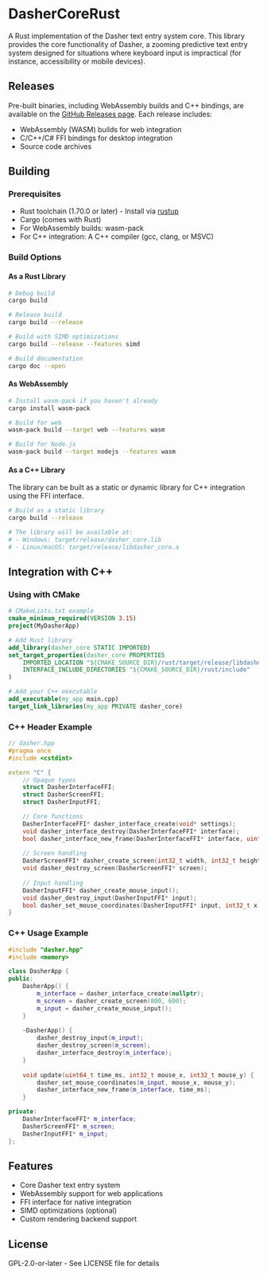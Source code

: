 # DasherCoreRust

A Rust implementation of the Dasher text entry system core. This library provides the core functionality of Dasher, a zooming predictive text entry system designed for situations where keyboard input is impractical (for instance, accessibility or mobile devices).

## Releases

Pre-built binaries, including WebAssembly builds and C++ bindings, are available on the [GitHub Releases page](https://github.com/willwade/DasherCoreRust/releases). Each release includes:
- WebAssembly (WASM) builds for web integration
- C/C++/C# FFI bindings for desktop integration
- Source code archives


## Building

### Prerequisites

- Rust toolchain (1.70.0 or later) - Install via [rustup](https://rustup.rs/)
- Cargo (comes with Rust)
- For WebAssembly builds: wasm-pack
- For C++ integration: A C++ compiler (gcc, clang, or MSVC)

### Build Options

#### As a Rust Library

```bash
# Debug build
cargo build

# Release build
cargo build --release

# Build with SIMD optimizations
cargo build --release --features simd

# Build documentation
cargo doc --open
```

#### As WebAssembly

```bash
# Install wasm-pack if you haven't already
cargo install wasm-pack

# Build for web
wasm-pack build --target web --features wasm

# Build for Node.js
wasm-pack build --target nodejs --features wasm
```

#### As a C++ Library

The library can be built as a static or dynamic library for C++ integration using the FFI interface.

```bash
# Build as a static library
cargo build --release

# The library will be available at:
# - Windows: target/release/dasher_core.lib
# - Linux/macOS: target/release/libdasher_core.a
```

## Integration with C++

### Using with CMake

```cmake
# CMakeLists.txt example
cmake_minimum_required(VERSION 3.15)
project(MyDasherApp)

# Add Rust library
add_library(dasher_core STATIC IMPORTED)
set_target_properties(dasher_core PROPERTIES
    IMPORTED_LOCATION "${CMAKE_SOURCE_DIR}/rust/target/release/libdasher_core.a"
    INTERFACE_INCLUDE_DIRECTORIES "${CMAKE_SOURCE_DIR}/rust/include"
)

# Add your C++ executable
add_executable(my_app main.cpp)
target_link_libraries(my_app PRIVATE dasher_core)
```

### C++ Header Example

```cpp
// dasher.hpp
#pragma once
#include <cstdint>

extern "C" {
    // Opaque types
    struct DasherInterfaceFFI;
    struct DasherScreenFFI;
    struct DasherInputFFI;

    // Core functions
    DasherInterfaceFFI* dasher_interface_create(void* settings);
    void dasher_interface_destroy(DasherInterfaceFFI* interface);
    bool dasher_interface_new_frame(DasherInterfaceFFI* interface, uint64_t time_ms);
    
    // Screen handling
    DasherScreenFFI* dasher_create_screen(int32_t width, int32_t height);
    void dasher_destroy_screen(DasherScreenFFI* screen);
    
    // Input handling
    DasherInputFFI* dasher_create_mouse_input();
    void dasher_destroy_input(DasherInputFFI* input);
    bool dasher_set_mouse_coordinates(DasherInputFFI* input, int32_t x, int32_t y);
}
```

### C++ Usage Example

```cpp
#include "dasher.hpp"
#include <memory>

class DasherApp {
public:
    DasherApp() {
        m_interface = dasher_interface_create(nullptr);
        m_screen = dasher_create_screen(800, 600);
        m_input = dasher_create_mouse_input();
    }
    
    ~DasherApp() {
        dasher_destroy_input(m_input);
        dasher_destroy_screen(m_screen);
        dasher_interface_destroy(m_interface);
    }
    
    void update(uint64_t time_ms, int32_t mouse_x, int32_t mouse_y) {
        dasher_set_mouse_coordinates(m_input, mouse_x, mouse_y);
        dasher_interface_new_frame(m_interface, time_ms);
    }

private:
    DasherInterfaceFFI* m_interface;
    DasherScreenFFI* m_screen;
    DasherInputFFI* m_input;
};
```

## Features

- Core Dasher text entry system
- WebAssembly support for web applications
- FFI interface for native integration
- SIMD optimizations (optional)
- Custom rendering backend support

## License

GPL-2.0-or-later - See LICENSE file for details

